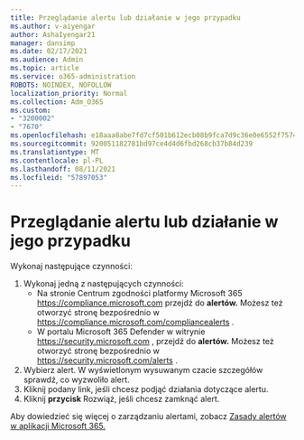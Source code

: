 ```yaml
---
title: Przeglądanie alertu lub działanie w jego przypadku
ms.author: v-aiyengar
author: AshaIyengar21
manager: dansimp
ms.date: 02/17/2021
ms.audience: Admin
ms.topic: article
ms.service: o365-administration
ROBOTS: NOINDEX, NOFOLLOW
localization_priority: Normal
ms.collection: Adm_O365
ms.custom:
- "3200002"
- "7670"
ms.openlocfilehash: e18aaa8abe7fd7cf501b612ecb08b9fca7d9c36e0e6552f75742beb770063e93
ms.sourcegitcommit: 920051182781bd97ce4d4d6fbd268cb37b84d239
ms.translationtype: MT
ms.contentlocale: pl-PL
ms.lasthandoff: 08/11/2021
ms.locfileid: "57897053"
---
```

# <a name="review-or-act-on-an-alert"></a>Przeglądanie alertu lub działanie w jego przypadku

Wykonaj następujące czynności:

1. Wykonaj jedną z następujących czynności:
   - Na stronie Centrum zgodności platformy Microsoft 365 <https://compliance.microsoft.com> przejdź do **alertów.** Możesz też otworzyć stronę bezpośrednio w <https://compliance.microsoft.com/compliancealerts> .
   - W portalu Microsoft 365 Defender w witrynie <https://security.microsoft.com> , przejdź do **alertów.** Możesz też otworzyć stronę bezpośrednio w <https://security.microsoft.com/alerts> .
2. Wybierz alert. W wyświetlonym wysuwanym czacie szczegółów sprawdź, co wyzwoliło alert.
3. Kliknij podany link, jeśli chcesz podjąć działania dotyczące alertu.
4. Kliknij **przycisk** Rozwiąż, jeśli chcesz zamknąć alert.

Aby dowiedzieć się więcej o zarządzaniu alertami, zobacz [Zasady alertów w aplikacji Microsoft 365.](https://docs.microsoft.com/microsoft-365/compliance/alert-policies)
